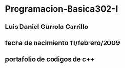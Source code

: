 # Programacion-Basica302-I
## Luis Daniel Gurrola Carrillo 
## fecha de nacimiento 11/febrero/2009
## portafolio de codigos de c++
